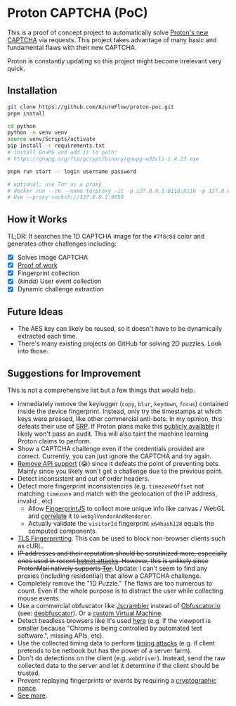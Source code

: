 # Proton CAPTCHA (PoC)

This is a proof of concept project to automatically solve [Proton's new CAPTCHA](https://proton.me/blog/proton-captcha) via requests. This project takes advantage of many basic and fundamental flaws with their new CAPTCHA.

Proton is constantly updating so this project might become irrelevant very quick.

## Installation

```sh
git clone https://github.com/AzureFlow/proton-poc.git
pnpm install

cd python
python -m venv venv
source venv/Scripts/activate
pip install -r requirements.txt
# install GnuPG and add it to path:
# https://gnupg.org/ftp/gcrypt/binary/gnupg-w32cli-1.4.23.exe

pnpm run start -- login username password

# optional: use Tor as a proxy
# docker run --rm --name torproxy -it -p 127.0.0.1:8118:8118 -p 127.0.0.1:9050:9050 -d dperson/torproxy
# Use --proxy socks5://127.0.0.1:9050
```

## How it Works

TL;DR: It searches the 1D CAPTCHA image for the `#7f8c8d` color and generates other challenges including:

- [x] Solves image CAPTCHA
- [x] [Proof of work](https://en.wikipedia.org/wiki/Proof_of_work)
- [x] Fingerprint collection
- [x] (_kinda_) User event collection
- [x] Dynamic challenge extraction

## Future Ideas

- The AES key can likely be reused, so it doesn't have to be dynamically extracted each time.
- There's many existing projects on GitHub for solving 2D puzzles. Look into those.

## Suggestions for Improvement

This is not a comprehensive list but a few things that would help.

- Immediately remove the keylogger (`copy`, `blur`, `keydown`, `focus`) contained inside the device fingerprint. Instead, only try the timestamps at which keys were pressed, like other commercial anti-bots. In my opinion, this defeats their use of [SRP](https://en.wikipedia.org/wiki/Secure_Remote_Password_protocol). If Proton plans make this [publicly available](https://twitter.com/ProtonPrivacy/status/1705242869110640845) it likely won't pass an audit. This will also taint the machine learning Proton claims to perform.
- Show a CAPTCHA challenge even if the credentials provided are correct. Currently, you can just ignore the CAPTCHA and try again.
- [Remove API support](https://github.com/ProtonMail/proton-python-client) (😭) since it defeats the point of preventing bots. Mainly since you likely won't get a challenge due to the previous point.
- Detect inconsistent and out of order headers.
- Detect more fingerprint inconsistencies (e.g. `timezoneOffset` not matching `timezone` and match with the geolocation of the IP address, invalid , etc)
  - Allow [FingerprintJS](https://dev.fingerprint.com/docs) to collect more unique info like canvas / WebGL and [correlate](https://research.google/pubs/pub45581/) it to `webglVendorAndRenderer`.
  - Actually validate the `visitorId` fingerprint `x64hash128` equals the computed components.
- [TLS Fingerprinting](https://engineering.salesforce.com/tls-fingerprinting-with-ja3-and-ja3s-247362855967/). This can be used to block non-browser clients such as cURL.
- ~~IP addresses and their reputation should be scrutinized more, especially ones used in recent [botnet attacks](https://iplists.firehol.org/). However, this is unlikely since ProtonMail natively supports [Tor](https://www.torproject.org/).~~ Update: I can't seem to find any proxies (including residential) that allow a CAPTCHA challenge.
- Completely remove the "1D Puzzle." The flaws are too numerous to count. Even if the whole purpose is to distract the user while collecting mouse events.
- Use a commercial obfuscator like [Jscrambler](https://jscrambler.com/) instead of [Obfuscator.io](https://obfuscator.io/) (see: [deobfuscator](https://webcrack.netlify.app/)). Or a [custom Virtual Machine](https://craftinginterpreters.com/contents.html).
- Detect headless browsers like it's used [here](https://github.com/justinkalland/protonmail-api/blob/9d28a785faeb96d72d70434b311615e4277c2888/lib/proton-mail.js#L50) (e.g. if the viewport is smaller because "Chrome is being controlled by automated test software.", missing APIs, etc).
- Use the collected timing data to perform [timing attacks](https://www.usenix.org/system/files/conference/woot14/woot14-ho.pdf) (e.g. if client pretends to be netbook but has the power of a server farm).
- Don't do detections on the client (e.g. `webdriver`). Instead, send the raw collected data to the server and let it determine if the client should be trusted.
- Prevent replaying fingerprints or events by requiring a [cryptographic nonce](https://en.wikipedia.org/wiki/Cryptographic_nonce).
- [See more](https://dev-pages.bravesoftware.com/fingerprinting/farbling.html).
